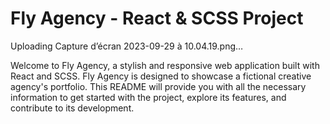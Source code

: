 # Fly Agency - React & SCSS Project

Uploading Capture d’écran 2023-09-29 à 10.04.19.png…


Welcome to Fly Agency, a stylish and responsive web application built with React and SCSS. Fly Agency is designed to showcase a fictional creative agency's portfolio. This README will provide you with all the necessary information to get started with the project, explore its features, and contribute to its development.
